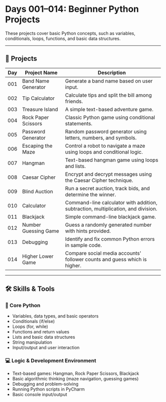 # Days 001–014: Beginner Python Projects

These projects cover basic Python concepts, such as variables, conditionals, loops, functions, and basic data structures.

---

## 📂 Projects

| Day | Project Name | Description |
| --- | ------------ | ----------- |
| 001 | Band Name Generator | Generate a band name based on user input. |
| 002 | Tip Calculator | Calculate tips and split the bill among friends. |
| 003 | Treasure Island | A simple text-based adventure game. |
| 004 | Rock Paper Scissors | Classic Python game using conditional statements. |
| 005 | Password Generator | Random password generator using letters, numbers, and symbols. |
| 006 | Escaping the Maze | Control a robot to navigate a maze using loops and conditional logic. |
| 007 | Hangman | Text-based hangman game using loops and lists. |
| 008 | Caesar Cipher | Encrypt and decrypt messages using the Caesar Cipher technique. |
| 009 | Blind Auction | Run a secret auction, track bids, and determine the winner. |
| 010 | Calculator | Command-line calculator with addition, subtraction, multiplication, and division. |
| 011 | Blackjack | Simple command-line blackjack game. |
| 012 | Number Guessing Game | Guess a randomly generated number with hints provided. |
| 013 | Debugging | Identify and fix common Python errors in sample code. |
| 014 | Higher Lower Game | Compare social media accounts' follower counts and guess which is higher. |

---

## 🛠️ Skills & Tools

### 🐍 Core Python
- Variables, data types, and basic operators
- Conditionals (if/else)
- Loops (for, while)
- Functions and return values
- Lists and basic data structures
- String manipulation
- Input/output and user interaction

### 💻 Logic & Development Environment
- Text-based games: Hangman, Rock Paper Scissors, Blackjack
- Basic algorithmic thinking (maze navigation, guessing games)
- Debugging and problem-solving
- Running Python scripts in PyCharm
- Basic console input/output
